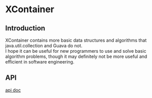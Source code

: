 # XContainer
## Introduction  
XContainer contains more basic data structures and algorithms that java.util.collection and Guava do not.  
I hope it can be useful for new programmers to use and solve basic algorithm problems, though it may definitely not be more useful and efficient in software engineering.  
## API  
[api doc](https://shell-cc.github.io)  
